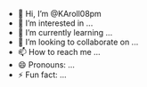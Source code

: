 - 👋 Hi, I’m @KAroll08pm
- 👀 I’m interested in ...
- 🌱 I’m currently learning ...
- 💞️ I’m looking to collaborate on ...
- 📫 How to reach me ...
- 😄 Pronouns: ...
- ⚡ Fun fact: ...

<!---
KAroll08pm/KAroll08pm is a ✨ special ✨ repository because its `README.md` (this file) appears on your GitHub profile.
You can click the Preview link to take a look at your changes.
--->
